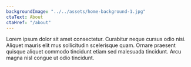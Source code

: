 ```yaml
---
backgroundImage: "../../assets/home-background-1.jpg"
ctaText: About
ctaHref: "/about"
---
```


Lorem ipsum dolor sit amet consectetur. Curabitur neque cursus odio nisi. Aliquet mauris elit mus sollicitudin scelerisque quam. Ornare praesent quisque aliquet commodo tincidunt etiam sed malesuada tincidunt. Arcu magna nisl congue ut odio tincidunt.
